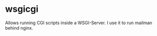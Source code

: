 wsgicgi
=======

Allows running CGI scripts inside a WSGI-Server. I use it to run mailman behind nginx.
